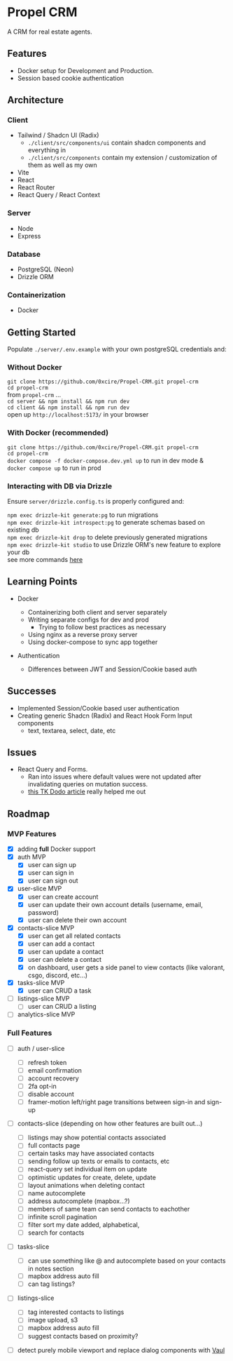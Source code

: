 # Propel CRM

A CRM for real estate agents.

## Features

- Docker setup for Development and Production.
- Session based cookie authentication

## Architecture

### Client

- Tailwind / Shadcn UI (Radix)
  - `./client/src/components/ui` contain shadcn components and everything in
  - `./client/src/components` contain my extension / customization of them as well as my own
- Vite
- React
- React Router
- React Query / React Context

### Server

- Node
- Express

### Database

- PostgreSQL (Neon)
- Drizzle ORM

### Containerization

- Docker

## Getting Started

Populate `./server/.env.example` with your own postgreSQL credentials and:

### Without Docker

`git clone https://github.com/0xcire/Propel-CRM.git propel-crm` \
`cd propel-crm` \
from `propel-crm` ... \
`cd server && npm install && npm run dev` \
`cd client && npm install && npm run dev` \
open up `http://localhost:5173/` in your browser

### With Docker (recommended)

`git clone https://github.com/0xcire/Propel-CRM.git propel-crm` \
`cd propel-crm` \
`docker compose -f docker-compose.dev.yml up` to run in dev mode & \
`docker compose up` to run in prod

### Interacting with DB via Drizzle

Ensure `server/drizzle.config.ts` is properly configured and:

`npm exec drizzle-kit generate:pg` to run migrations \
`npm exec drizzle-kit introspect:pg` to generate schemas based on existing db \
`npm exec drizzle-kit drop` to delete previously generated migrations \
`npm exec drizzle-kit studio` to use Drizzle ORM's new feature to explore your db \
see more commands [here](https://orm.drizzle.team/kit-docs/commands)

## Learning Points

- Docker

  - Containerizing both client and server separately
  - Writing separate configs for dev and prod
    - Trying to follow best practices as necessary
  - Using nginx as a reverse proxy server
  - Using docker-compose to sync app together

- Authentication

  - Differences between JWT and Session/Cookie based auth

## Successes

<!-- - Combine my knowledge of front end development -->

- Implemented Session/Cookie based user authentication
- Creating generic Shadcn (Radix) and React Hook Form Input components
  - text, textarea, select, date, etc

## Issues

- React Query and Forms.
  - Ran into issues where default values were not updated after invalidating queries on mutation success.
  - [this TK Dodo article](https://tkdodo.eu/blog/react-query-and-forms) really helped me out

## Roadmap

### MVP Features

- [x] adding **full** Docker support
- [x] auth MVP
  - [x] user can sign up
  - [x] user can sign in
  - [x] user can sign out
- [x] user-slice MVP
  - [x] user can create account
  - [x] user can update their own account details (username, email, password)
  - [x] user can delete their own account
- [x] contacts-slice MVP
  - [x] user can get all related contacts
  - [x] user can add a contact
  - [x] user can update a contact
  - [x] user can delete a contact
  - [x] on dashboard, user gets a side panel to view contacts (like valorant, csgo, discord, etc...)
- [x] tasks-slice MVP
  - [x] user can CRUD a task
- [ ] listings-slice MVP
  - [ ] user can CRUD a listing
- [ ] analytics-slice MVP

### Full Features

- [ ] auth / user-slice

  - [ ] refresh token
  - [ ] email confirmation
  - [ ] account recovery
  - [ ] 2fa opt-in
  - [ ] disable account
  - [ ] framer-motion left/right page transitions between sign-in and sign-up

- [ ] contacts-slice (depending on how other features are built out...)

  - [ ] listings may show potential contacts associated
  - [ ] full contacts page
  - [ ] certain tasks may have associated contacts
  - [ ] sending follow up texts or emails to contacts, etc
  - [ ] react-query set individual item on update
  - [ ] optimistic updates for create, delete, update
  - [ ] layout animations when deleting contact
  - [ ] name autocomplete
  - [ ] address autocomplete (mapbox...?)
  - [ ] members of same team can send contacts to eachother
  - [ ] infinite scroll pagination
  - [ ] filter sort my date added, alphabetical,
  - [ ] search for contacts

- [ ] tasks-slice

  - [ ] can use something like @<Name> and autocomplete based on your contacts in notes section
  - [ ] mapbox address auto fill
  - [ ] can tag listings?

- [ ] listings-slice

  - [ ] tag interested contacts to listings
  - [ ] image upload, s3
  - [ ] mapbox address auto fill
  - [ ] suggest contacts based on proximity?

- [ ] detect purely mobile viewport and replace dialog components with [Vaul](https://github.com/emilkowalski/vaul)
